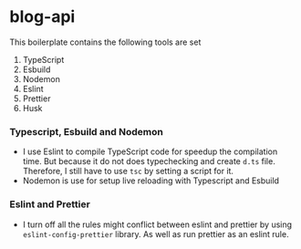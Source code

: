 # blog-api

This boilerplate contains the following tools are set 
1. TypeScript 
2. Esbuild
3. Nodemon
4. Eslint 
5. Prettier 
6. Husk

### Typescript, Esbuild and Nodemon
- I use Eslint to compile TypeScript code for speedup the compilation time. But because it do not does typechecking and create `d.ts` file. Therefore, I still have to use `tsc` by setting a script for it. 
- Nodemon is use for setup live reloading with Typescript and Esbuild 


### Eslint and Prettier
- I turn off all the rules might conflict between eslint and prettier by using `eslint-config-prettier` library. As well as run prettier as an eslint rule.
